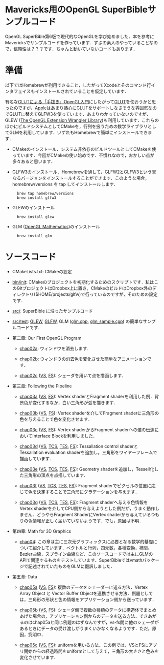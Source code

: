 # Mavericks用のOpenGL SuperBibleサンプルコード

OpenGL SuperBible第6版で現代的なOpenGLを学び始めました．本を参考にMavericksでサンプルコードを作っています．ずぶの素人のやっていることなので，信頼性は？？？です．ちゃんと動いていないコードもあります．

# 準備

以下ではHomebrewが利用できること，したがってXcodeとそのコマンド行インタフェイスもインストールされていることを仮定しています．

有名な[GLUTによる「手抜き」OpenGL入門](http://www.wakayama-u.ac.jp/~tokoi/opengl/libglut.html)にしたがって[GLUT](https://www.opengl.org/resources/libraries/glut/)を使おうかと思ったのですが，Appleはあまり熱心にGLUTをサポートしなさそうな雰囲気なのでGLUTに替えてGLFW3を使っています．あまりわかっていないのですが，GLEW ([The OpenGL Extension Wrangler Library](http://glew.sourceforge.net))も利用しています．これらのほかにビルドシステムとしてCMakeを，行列を扱うための数学ライブラリとしてGLMを利用しています．いずれもHomebrewで簡単にインストールできます．

- CMakeのインストール．システム非依存のビルドツールとしてCMakeを使っています．今回がCMakeの使い始めです．不慣れなので，おかしい点が多々あると思います．

- GLFW3のインストール．Homebrewを通して，GLFW2とGLFW3という異なるバージョンをインストールすることができます．このような場合，homebrew/versions を tap してインストールします．

        brew tap homebrew/versions
        brew install glfw3

- GLEWのインストール

        brew install glew

- GLM ([OpenGL Mathematics](http://glm.g-truc.net/0.9.6/index.html))のインストール

        brew install glm

# ソースコード

- CMakeLists.txt: CMakeの設定

- [bin/init](bin/init): CMakeのプロジェクトを初期化するためのスクリプトです．私はこのGitプロジェクトはDropbox上に置き，CMakeのビルドはDropbox外のディレクトリ($HOME/projects/glfw)で行っているのですが，そのための設定です．

- [src/](src/): SuperBible に沿ったサンプルコード

- [src/test](src/test):
  [GLEW](src/test/glew.cpp),
  [GLFW](src/test/glfw.cpp),
  GLM ([glm.cpp](src/test/glm.cpp), [glm_sample.cpp](src/test/glm_sample.cpp))
  の簡単なサンプルコードです．

- 第二章: Our First OpenGL Program

    - [chap02a](src/chap02a.cpp): ウィンドウを消去します．

    - [chap02b](src/chap02b.cpp): ウィンドウの消去色を変化させた簡単なアニメーションです．

    - [chap02c](src/chap02c.cpp) ([VS](media/shaders/chap02c.vs), [FS](media/shaders/chap02c.fs)): シェーダを用いて点を描画します．

- 第三章: Following the Pipeline

    - [chap03a](src/chap03a.cpp) ([VS](media/shaders/chap03a.vs), [FS](media/shaders/chap03a.fs)): Vertex shaderとFragment shaderを利用した例．背景色が変化するなか，白い三角形が弧を描きます．

    - [chap03b](src/chap03b.cpp) ([VS](media/shaders/chap03b.vs), [FS](media/shaders/chap03b.fs)): Vertex shaderを介してFragment shaderに三角形の色を与えることで色を変化させます．

    - [chap03c](src/chap03c.cpp) ([VS](media/shaders/chap03c.vs), [FS](media/shaders/chap03c.fs)): Vertex shaderからFragment shaderへの値の伝達においてInterface Blockを利用しました．

    - [chap03d](src/chap03d.cpp) ([VS](media/shaders/chap03d.vs), [TCS](media/shaders/chap03d.tcs), [TES](media/shaders/chap03d.tes), [FS](media/shaders/chap03d.fs)): Tessallation control shaderとTessallation evaluation shaderを追加し，三角形をワイヤーフレームで描画しています．

    - [chap03e](src/chap03e.cpp) ([VS](media/shaders/chap03e.vs), [TCS](media/shaders/chap03e.tcs), [TES](media/shaders/chap03e.tes), [FS](media/shaders/chap03e.fs)): Geometry shaderを追加し，Tessell化した三角形の頂点を点描しています．

    - [chap03f](src/chap03f.cpp) ([VS](media/shaders/chap03f.vs), [TCS](media/shaders/chap03f.tcs), [TES](media/shaders/chap03f.tes), [FS](media/shaders/chap03f.fs)): Fragment shaderでピクセルの位置に応じて色を決定することで三角形にグラデーションを与えます．

    - [chap03g](src/chap03g.cpp) ([VS](media/shaders/chap03g.vs), [TCS](media/shaders/chap03g.tcs), [TES](media/shaders/chap03g.tes), [FS](media/shaders/chap03g.fs)): Fragment shaderへ与える色情報をVertex shaderを介してCPU側から与えようとした例だが，うまく動作しません．どうやらFragment ShaderにVertex shaderから与えているつもりの色情報が正しく届いていないようです．でも，原因は不明．

- 第四章: Math for 3D Graphics

    - [chap04](src/chap04.cpp): この章は主に三次元グラフィックスに必要となる数学的基礎について紹介しています．ベクトルと行列，四元数，各種変換，補間，Bezier曲線，スプライン曲線など．このソースコードでは主にGLMのAPIで関連するものをテストしています．SuperBibleではvmathパッケージで記述されていたものをGLMに翻訳しました．

- 第五章: Data

    - [chap05a](src/chap05a.cpp) ([VS](media/shaders/chap05a.vs), [FS](media/shaders/chap05a.fs)): 複数のデータをシェーダーに送る方法．Vertex Array Object と Vector Buffer Objectを連携させる方法．例題としては，三角形の形状と色の情報をアプリケーション側から送っています．

    - [chap05b](src/chap05b.cpp) ([VS](media/shaders/chap05b.vs), [FS](media/shaders/chap05b.fs)): シェーダ側で複数の種類のデータに構造体でまとめあげた場合の，アプリケーション側からのデータを送る方法．できあがるのはchap05aと同じ例題のはずなんですが，vs-fs間に他のシェーダがあるときにデータの受け渡しがうまくいかなくなるようです．ただ，原因，究明中．

    - [chap05c](src/chap05c.cpp) ([VS](media/shaders/chap05c.vs), [FS](media/shaders/chap05c.fs)): uniformを用いる方法．この例では，VSとFSにアプリ開始からの経過時間をuniformとして与えて，三角形の大きさと色みを変化させています．
